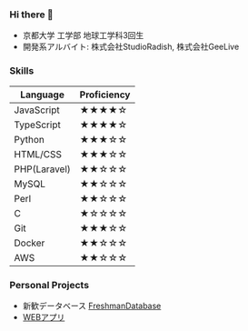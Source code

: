 ### Hi there 👋

<!--
**HLHHS11/HLHHS11** is a ✨ _special_ ✨ repository because its `README.md` (this file) appears on your GitHub profile.

Here are some ideas to get you started:

- 🔭 I’m currently working on ...
- 🌱 I’m currently learning ...
- 👯 I’m looking to collaborate on ...
- 🤔 I’m looking for help with ...
- 💬 Ask me about ...
- 📫 How to reach me: ...
- 😄 Pronouns: ...
- ⚡ Fun fact: ...
-->


- 京都大学 工学部 地球工学科3回生
- 開発系アルバイト: 株式会社StudioRadish, 株式会社GeeLive

### Skills
| Language      | Proficiency |
| ------------- | ----------- |
| JavaScript    | ★★★★☆     |
| TypeScript    | ★★★★☆     |
| Python        | ★★★☆☆     |
| HTML/CSS      | ★★★☆☆     |
| PHP(Laravel)  | ★★☆☆☆     |
| MySQL         | ★★☆☆☆     |
| Perl          | ★★☆☆☆     |
| C             | ★☆☆☆☆     |
| Git           | ★★★☆☆     |
| Docker        | ★★☆☆☆     |
| AWS           | ★★☆☆☆     |

### Personal Projects
- 新歓データベース [FreshmanDatabase](https://github.com/HLHHS11/FreshmanDatabase)
- [WEBアプリ](https://hlhhs11.github.io/FreshmanDatabase/)
